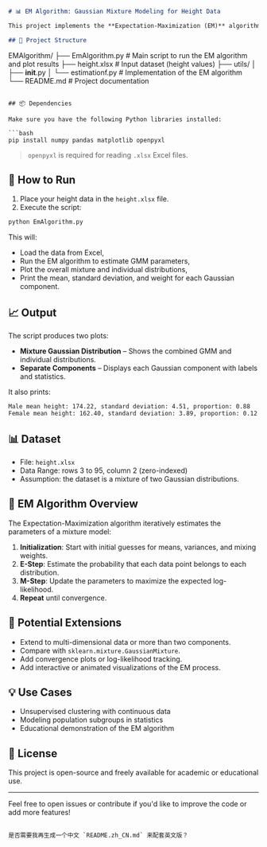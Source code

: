 
```markdown
# 📊 EM Algorithm: Gaussian Mixture Modeling for Height Data

This project implements the **Expectation-Maximization (EM)** algorithm to estimate parameters of a **Gaussian Mixture Model (GMM)** applied to height data. The goal is to model the height distribution as a mixture of two normal distributions, typically representing male and female groups.

## 📁 Project Structure

```

EMAlgorithm/
├── EmAlgorithm.py             # Main script to run the EM algorithm and plot results
├── height.xlsx                # Input dataset (height values)
├── utils/
│   ├── **init**.py
│   └── estimationf.py         # Implementation of the EM algorithm
└── README.md                  # Project documentation

````

## 📦 Dependencies

Make sure you have the following Python libraries installed:

```bash
pip install numpy pandas matplotlib openpyxl
````

> `openpyxl` is required for reading `.xlsx` Excel files.

## 🚀 How to Run

1. Place your height data in the `height.xlsx` file.
2. Execute the script:

```bash
python EmAlgorithm.py
```

This will:

* Load the data from Excel,
* Run the EM algorithm to estimate GMM parameters,
* Plot the overall mixture and individual distributions,
* Print the mean, standard deviation, and weight for each Gaussian component.

## 📈 Output

The script produces two plots:

* **Mixture Gaussian Distribution** – Shows the combined GMM and individual distributions.
* **Separate Components** – Displays each Gaussian component with labels and statistics.

It also prints:

```text
Male mean height: 174.22, standard deviation: 4.51, proportion: 0.88
Female mean height: 162.40, standard deviation: 3.89, proportion: 0.12
```

## 📊 Dataset

* File: `height.xlsx`
* Data Range: rows 3 to 95, column 2 (zero-indexed)
* Assumption: the dataset is a mixture of two Gaussian distributions.

## 🧠 EM Algorithm Overview

The Expectation-Maximization algorithm iteratively estimates the parameters of a mixture model:

1. **Initialization**: Start with initial guesses for means, variances, and mixing weights.
2. **E-Step**: Estimate the probability that each data point belongs to each distribution.
3. **M-Step**: Update the parameters to maximize the expected log-likelihood.
4. **Repeat** until convergence.

## 📌 Potential Extensions

* Extend to multi-dimensional data or more than two components.
* Compare with `sklearn.mixture.GaussianMixture`.
* Add convergence plots or log-likelihood tracking.
* Add interactive or animated visualizations of the EM process.

## 💡 Use Cases

* Unsupervised clustering with continuous data
* Modeling population subgroups in statistics
* Educational demonstration of the EM algorithm

## 📄 License

This project is open-source and freely available for academic or educational use.

---

Feel free to open issues or contribute if you'd like to improve the code or add more features!

```

是否需要我再生成一个中文 `README.zh_CN.md` 来配套英文版？
```
